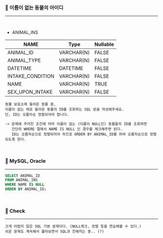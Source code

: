 ### 📖 이름이 없는 동물의 아이디
---

<br>

* ANIMAL_INS

|NAME|Type|Nullable|
|---|---|---|
|ANIMAL_ID|VARCHAR(N)|FALSE|
|ANIMAL_TYPE|VARCHAR(N)|FALSE|
|DATETIME|DATETIME|FALSE|
|INTAKE_CONDITION|VARCHAR(N)|FALSE|
|NAME|VARCHAR(N)|TRUE|
|SEX_UPON_INTAKE|VARCHAR(N)|FALSE|

```
동물 보호소에 들어온 동물 중, 
이름이 없는 채로 들어온 동물의 ID를 조회하는 SQL 문을 작성해주세요. 
단, ID는 오름차순 정렬되어야 합니다.

-> 문제에 주어진 조건에 따라 이름이 없는 (이름이 NULL인) 동물들의 ID를 조회하면
   간단히 WHERE 절에서 NAME IS NULL 인 경우를 체크해주면 된다.
   ID는 오름차순으로 정렬되어야 하므로 ORDER BY ANIMAL_ID를 하여 오름차순으로 정렬 되도록 한다.
```

<br>

### 📖 MySQL, Oracle
---
```SQL
SELECT ANIMAL_ID
FROM ANIMAL_INS 
WHERE NAME IS NULL 
ORDER BY ANIMAL_ID;
```

<br>

### 📖 Check
---
```
크게 어렵지 않은 SQL 기본 문제이다. (NULL체크, 정렬 등을 연습해볼 수 있다.)
쉬운 문제도 계속해서 풀어보면서 SQL과 친해지는 중.. (?)

```